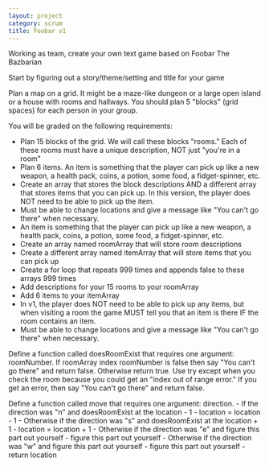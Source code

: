 ```yaml
---
layout: project
category: scrum
title: Foobar v1
---
```

Working as team, create your own text game based on Foobar The Bazbarian

Start by figuring out a story/theme/setting and title for your game

Plan a map on a grid. It might be a maze-like dungeon or a large open island or a house with rooms and hallways. You should plan 5 "blocks" (grid spaces) for each person in your group.

You will be graded on the following requirements:

  * Plan 15 blocks of the grid. We will call these blocks "rooms." Each of these rooms must have a unique description, NOT just "you're in a room"
  * Plan 6 items. An item is something that the player can pick up like a new weapon, a health pack, coins, a potion, some food, a fidget-spinner, etc.
  * Create an array that stores the block descriptions AND a different array that stores items that you can pick up. In this version, the player does NOT need to be able to pick up the item.
  * Must be able to change locations and give a message like "You can't go there" when necessary.
  * An item is something that the player can pick up like a new weapon, a health pack, coins, a potion, some food, a fidget-spinner, etc.
  * Create an array named roomArray that will store room descriptions
  * Create a different array named itemArray that will store items that you can pick up
  * Create a for loop that repeats 999 times and appends false to these arrays 999 times
  * Add descriptions for your 15 rooms to your roomArray
  * Add 6 items to your itemArray
  * In v1, the player does NOT need to be able to pick up any items, but when visiting a room the game MUST tell you that an item is there IF the room contains an item.
  * Must be able to change locations and give a message like "You can't go there" when necessary.

  Define a function called doesRoomExist that requires one argument: roomNumber. If roomArray index roomNumber is false then say "You can't go there" and return false. Otherwise return true. Use try except when you check the room because you could get an "index out of range error." If you get an error, then say "You can't go there" and return false.

  Define a function called move that requires one argument: direction.
    - If the direction was "n" and doesRoomExist at the location - 1
      - location = location - 1
    - Otherwise if the direction was "s" and doesRoomExist at the location + 1
      - location = location + 1
    - Otherwise if the direction was "e" and figure this part out yourself
      - figure this part out yourself
    - Otherwise if the direction was "w" and figure this part out yourself
      - figure this part out yourself
    - return location
